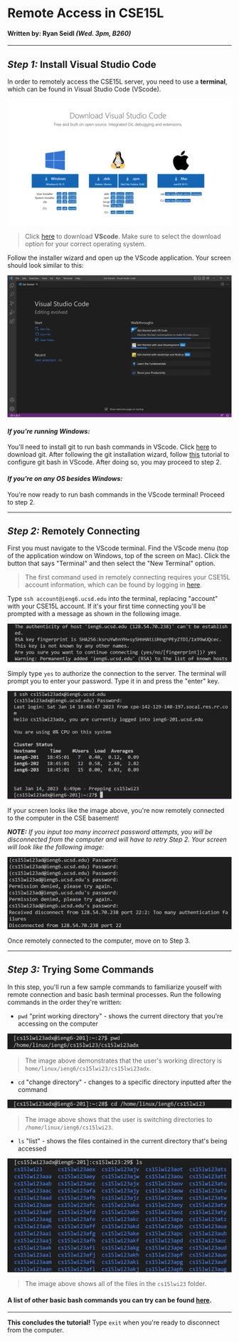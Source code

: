 # Remote Access in CSE15L
#### Written by: Ryan Seidl *(Wed. 3pm, B260)*
---

 
## *Step 1:* Install Visual Studio Code
In order to remotely access the CSE15L server, you need to use a **terminal**, which can be found in Visual Studio Code (VScode).   

![Image](vscodeSmaller.png)
> Click [here](https://code.visualstudio.com/download) to download **VScode**. Make sure to select the download option for your correct operating system.

Follow the installer wizard and open up the VScode application. Your screen should look similar to this: 

![Image](vscodeOpen.png)

#### *If you're running Windows:*
You'll need to install git to run bash commands in VScode. Click [here](https://gitforwindows.org/) to download git. After following the git installation wizard, follow [this](https://stackoverflow.com/questions/42606837/how-do-i-use-bash-on-windows-from-the-visual-studio-code-integrated-terminal/50527994#50527994) tutorial to configure git bash in VScode. After doing so, you may proceed to step 2.

#### *If you're on any OS besides Windows:*
You're now ready to run bash commands in the VScode terminal! Proceed to step 2. 

---

 
## *Step 2:* Remotely Connecting
First you must navigate to the VScode terminal. Find the VScode menu (top of the application window on Windows, top of the screen on Mac). Click the button that says "Terminal" and then select the "New Terminal" option. 

> The first command used in remotely connecting requires your CSE15L account information, which can be found by logging in [here](https://sdacs.ucsd.edu/~icc/index.php).

Type `ssh account@ieng6.ucsd.edu` into the terminal, replacing "account" with your CSE15L account. If it's your first time connecting you'll be prompted with a message as shown in the following image.

![Image](firstConnect.png)

Simply type `yes` to authorize the connection to the server. The terminal will prompt you to enter your password. Type it in and press the "enter" key.

![Image](loginMessage.png)

If your screen looks like the image above, you're now remotely connected to the computer in the CSE basement!

***NOTE:** If you input too many incorrect password attempts, you will be disconnected from the computer and will have to retry Step 2. Your screen will look like the following image:*

![Image](disconnected.png)

Once remotely connected to the computer, move on to Step 3.

---

 
## *Step 3:* Trying Some Commands
In this step, you'll run a few sample commands to familiarize youself with remote connection and basic bash terminal processes. Run the following commands in the order they're written:

* `pwd` "print working directory" - shows the current directory that you're accessing on the computer

![Image](pwd.png)

> The image above demonstrates that the user's working directory is `home/linux/ieng6/cs15lwi23/cs15lwi23adx`.

* `cd` "change directory" - changes to a specific directory inputted after the command

![Image](cd.png)

> The image above shows that the user is switching directories to `/home/linux/ieng6/cs15lwi23`.

* `ls` "list" - shows the files contained in the current directory that's being accessed

![Image](ls.png)

> The image above shows all of the files in the `cs15lwi23` folder.

#### A list of other basic bash commands you can try can be found [here](https://www.educative.io/blog/bash-shell-command-cheat-sheet).

---

**This concludes the tutorial!** Type `exit` when you're ready to disconnect from the computer.
